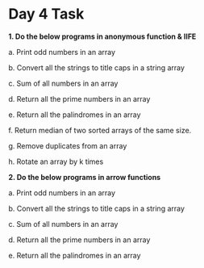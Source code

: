 # Day 4 Task

**1. Do the below programs in anonymous function & IIFE**

a. Print odd numbers in an array

b. Convert all the strings to title caps in a string array

c. Sum of all numbers in an array

d. Return all the prime numbers in an array

e. Return all the palindromes in an array

f. Return median of two sorted arrays of the same size.

g. Remove duplicates from an array

h. Rotate an array by k times

**2. Do the below programs in arrow functions**

a. Print odd numbers in an array

b. Convert all the strings to title caps in a string array

c. Sum of all numbers in an array

d. Return all the prime numbers in an array

e. Return all the palindromes in an array
